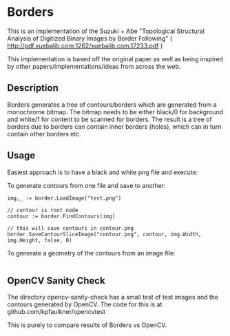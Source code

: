 # Borders

This is an implementation of the Suzuki + Abe "Topological Structural Analysis of Digitized Binary Images by Border Following"
( http://pdf.xuebalib.com:1262/xuebalib.com.17233.pdf )

This implementation is based off the original paper as well as being inspired by other papers/implementations/ideas from across the web.

## Description

Borders generates a tree of contours/borders which are generated from a monochrome bitmap. The bitmap needs to be either black/0 for background and white/1 for content to be scanned for borders.
The result is a tree of borders due to borders can contain inner borders (holes), which can in turn contain other borders etc.


## Usage

Easiest approach is to have a black and white png file and execute:

To generate contours from one file and save to another:
```
img,_ := border.LoadImage("test.png")

// contour is root node
contour := border.FindContours(img)   

// this will save contours in contour.png
border.SaveContourSliceImage("contour.png", contour, img.Width, img.Height, false, 0) 
```

To generate a geometry of the contours from an image file:
```

```


## OpenCV Sanity Check

The directory opencv-sanity-check has a small test of test images and the contours generated by OpenCV. The code for
this is at github.com/kpfaulkner/opencvtest

This is purely to compare results of Borders vs OpenCV.





